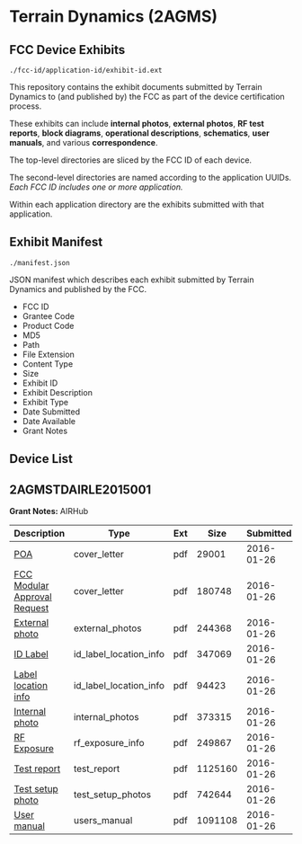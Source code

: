 # Terrain Dynamics (2AGMS)
## FCC Device Exhibits

```
./fcc-id/application-id/exhibit-id.ext
```

This repository contains the exhibit documents submitted by Terrain Dynamics to (and published by) the FCC as part of the device certification process.

These exhibits can include **internal photos**, **external photos**, **RF test reports**, **block diagrams**, **operational descriptions**, **schematics**, **user manuals**, and various **correspondence**.

The top-level directories are sliced by the FCC ID of each device.

The second-level directories are named according to the application UUIDs. *Each FCC ID includes one or more application.*

Within each application directory are the exhibits submitted with that application. 

## Exhibit Manifest

```
./manifest.json
```

JSON manifest which describes each exhibit submitted by Terrain Dynamics and published by the FCC.

- FCC ID
- Grantee Code
- Product Code
- MD5
- Path
- File Extension
- Content Type
- Size
- Exhibit ID
- Exhibit Description
- Exhibit Type
- Date Submitted
- Date Available
- Grant Notes

## Device List
## 2AGMSTDAIRLE2015001
**Grant Notes:** AIRHub

| Description | Type | Ext | Size | Submitted | Available |
| ----------- | ---- | --- | ---- | --------- | --------- |
| [POA](2AGMSTDAIRLE2015001/4bbd8167b518a3fc68f464fc6e4135a0/2883960.pdf) | cover_letter | pdf | 29001 | 2016-01-26 | 2016-02-01 |
| [FCC Modular Approval Request](2AGMSTDAIRLE2015001/4bbd8167b518a3fc68f464fc6e4135a0/2883961.pdf) | cover_letter | pdf | 180748 | 2016-01-26 | 2016-02-01 |
| [External photo](2AGMSTDAIRLE2015001/4bbd8167b518a3fc68f464fc6e4135a0/2883946.pdf) | external_photos | pdf | 244368 | 2016-01-26 | 2016-02-01 |
| [ID Label](2AGMSTDAIRLE2015001/4bbd8167b518a3fc68f464fc6e4135a0/2883948.pdf) | id_label_location_info | pdf | 347069 | 2016-01-26 | 2016-02-01 |
| [Label location info](2AGMSTDAIRLE2015001/4bbd8167b518a3fc68f464fc6e4135a0/2883949.pdf) | id_label_location_info | pdf | 94423 | 2016-01-26 | 2016-02-01 |
| [Internal photo](2AGMSTDAIRLE2015001/4bbd8167b518a3fc68f464fc6e4135a0/2883947.pdf) | internal_photos | pdf | 373315 | 2016-01-26 | 2016-02-01 |
| [RF Exposure](2AGMSTDAIRLE2015001/4bbd8167b518a3fc68f464fc6e4135a0/2883954.pdf) | rf_exposure_info | pdf | 249867 | 2016-01-26 | 2016-02-01 |
| [Test report](2AGMSTDAIRLE2015001/4bbd8167b518a3fc68f464fc6e4135a0/2883952.pdf) | test_report | pdf | 1125160 | 2016-01-26 | 2016-02-01 |
| [Test setup photo](2AGMSTDAIRLE2015001/4bbd8167b518a3fc68f464fc6e4135a0/2883953.pdf) | test_setup_photos | pdf | 742644 | 2016-01-26 | 2016-02-01 |
| [User manual](2AGMSTDAIRLE2015001/4bbd8167b518a3fc68f464fc6e4135a0/2883950.pdf) | users_manual | pdf | 1091108 | 2016-01-26 | 2016-02-01 |
